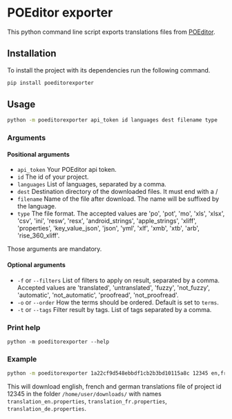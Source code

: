 # POEditor exporter

This python command line script exports translations files from [POEditor](https://poeditor.com).

## Installation
To install the project with its dependencies run the following command.

```bash
pip install poeditorexporter
```

## Usage

```bash
python -m poeditorexporter api_token id languages dest filename type
```

### Arguments

#### Positional arguments

- `api_token` Your POEditor api token.
- `id` The id of your project.
- `languages` List of languages, separated by a comma.
- `dest` Destination directory of the downloaded files. It must end with a /
- `filename` Name of the file after download. The name will be suffixed by the language.
- `type` The file format. The accepted values are 'po', 'pot', 'mo', 'xls', 'xlsx', 'csv', 'ini', 'resw', 'resx',
'android_strings', 'apple_strings', 'xliff', 'properties', 'key_value_json', 'json', 'yml', 'xlf', 'xmb',
'xtb', 'arb', 'rise_360_xliff'.

Those arguments are mandatory. 

#### Optional arguments

- `-f` or `--filters` List of filters to apply on result, separated by a comma. Accepted values are 'translated',
'untranslated', 'fuzzy', 'not_fuzzy', 'automatic', 'not_automatic', 'proofread', 'not_proofread'.
- `-o` or `--order` How the terms should be ordered. Default is set to `terms`.
- `-t` or `--tags` Filter result by tags. List of tags separated by a comma.

### Print help

`python -m poeditorexporter --help`

### Example

```bash
python -m poeditorexporter 1a22cf9d548ebbdf1cb2b3bd10115a8c 12345 en,fr,de /home/user/downloads/ translation properties
```

This will download english, french and german translations file of project id 12345 in the folder `/home/user/downloads/`
with names `translation_en.properties`, `translation_fr.properties`, `translation_de.properties`.
